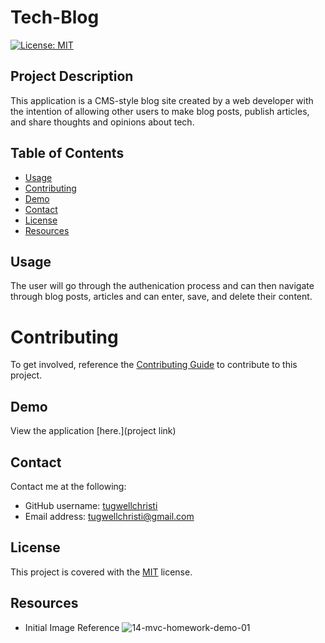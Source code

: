 # Tech-Blog
[![License: MIT](https://img.shields.io/badge/License-MIT-yellow.svg)](https://opensource.org/licenses/MIT)

## Project Description 
This application is a CMS-style blog site created by a web developer with the intention of allowing other users to make blog posts, publish articles, and share thoughts and opinions about tech. 

## Table of Contents
- [Usage](#usage)
- [Contributing](#contributing)
- [Demo](#demo)
- [Contact](#contact)
- [License](#licence)
- [Resources](#resources)

## Usage
The user will go through the authenication process and can then navigate through blog posts, articles and can enter, save, and delete their content. 

# Contributing 
To get involved, reference the [Contributing Guide](https://docs.github.com/en/get-started/quickstart/contributing-to-projects) to contribute to this project.  

## Demo 
View the application [here.](project link)

## Contact
Contact me at the following: 
- GitHub username: [tugwellchristi](https://github.com/tugwellchristi/README.md-Generator)
- Email address: [tugwellchristi@gmail.com](mailto:tugwellchristi@gmail.com)

## License 
This project is covered with the [MIT](https://opensource.org/license/MIT/) license.

## Resources 
- Initial Image Reference 
![14-mvc-homework-demo-01](https://github.com/tugwellchristi/Tech-Blog/assets/90078824/8a9ce3b9-f716-4c21-aae8-e1977b3f0327)
